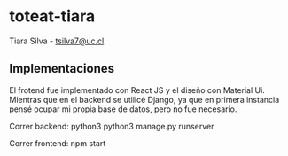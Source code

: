 # toteat-tiara
Tiara Silva - tsilva7@uc.cl

## Implementaciones
El frotend fue implementado con React JS y el diseño con Material Ui. Mientras que en el backend se utilicé Django, ya que en primera instancia pensé ocupar mi propia base de datos, pero no fue necesario.

Correr backend: python3 python3 manage.py runserver

Correr frontend: npm start
